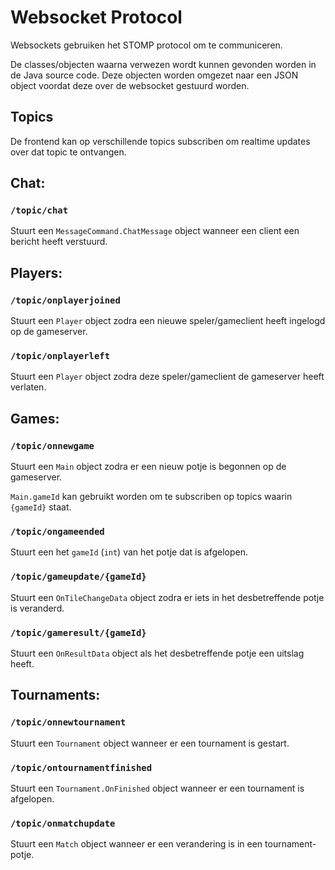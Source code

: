 
# Websocket Protocol

Websockets gebruiken het STOMP protocol om te communiceren.

De classes/objecten waarna verwezen wordt kunnen gevonden worden in de Java source code. Deze objecten worden omgezet naar een JSON object voordat deze over de websocket gestuurd worden.

## Topics
De frontend kan op verschillende topics subscriben om realtime updates over dat topic te ontvangen.

## Chat:
### `/topic/chat`
Stuurt een `MessageCommand.ChatMessage` object wanneer een client een bericht heeft verstuurd.


## Players:
### `/topic/onplayerjoined`
Stuurt een `Player` object zodra een nieuwe speler/gameclient heeft ingelogd op de gameserver.

### `/topic/onplayerleft`
Stuurt een `Player` object zodra deze speler/gameclient de gameserver heeft verlaten.


## Games:
### `/topic/onnewgame`
Stuurt een `Main` object zodra er een nieuw potje is begonnen op de gameserver.

`Main.gameId` kan gebruikt worden om te subscriben op topics waarin `{gameId}` staat.

### `/topic/ongameended`
Stuurt een het `gameId` (`int`) van het potje dat is afgelopen.

### `/topic/gameupdate/`**`{gameId}`**
Stuurt een `OnTileChangeData` object zodra er iets in het desbetreffende potje is veranderd.

### `/topic/gameresult/`**`{gameId}`**
Stuurt een `OnResultData` object als het desbetreffende potje een uitslag heeft.

## Tournaments:
### `/topic/onnewtournament`
Stuurt een `Tournament` object wanneer er een tournament is gestart.

### `/topic/ontournamentfinished`
Stuurt een `Tournament.OnFinished` object wanneer er een tournament is afgelopen.

### `/topic/onmatchupdate`
Stuurt een `Match` object wanneer er een verandering is in een tournament-potje.
